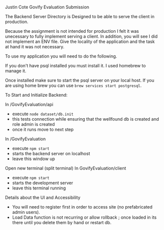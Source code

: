 Justin Cote Govify Evaluation Submission

The Backend Server Directory is Designed to be able to serve the client in production.

Because the assignment is not intended for production I felt it was unecessary to fully implement serving a client.
In addition, you will see I did not implement an ENV file. Give the locality of the application and the task at hand it was not necessary.

To use my application you will need to do the following.

If you don't have psql installed you must install it. I used homebrew to manage it.

Once installed make sure to start the psql server on your local host.
If you are using home brew you can use `brew services start postgresql`.

To Start and Initialize Backend:

In /GovifyEvaluation/api  
  - execute `node dataset/db.init`
  - this tests connection while ensuring that the wellfound db is created and role admin is created
  - once it runs move to next step

In /GovifyEvaluation 
  - execute `npm start`
  - starts the backend server on localhost
  - leave this window up

Open new terminal (split terminal)
In GovifyEvaluation/client
  - execute `npm start`
  - starts the development server
  - leave this terminal running

Details about the UI and Accessibility

  - You will need to register first in order to access site (no prefabricated admin users).
  - Load Data function is not recurring or allow rollback ; once loaded in its there until you delete them by hand or restart db.

